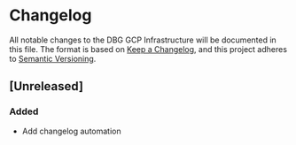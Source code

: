 # Changelog
 
All notable changes to the DBG GCP Infrastructure will be documented in this file.
The format is based on [Keep a Changelog](https://keepachangelog.com/en/1.0.0/), and this project adheres to [Semantic Versioning](https://semver.org/spec/v2.0.0.html).
 
## [Unreleased]
 
### Added
 
- Add changelog automation
